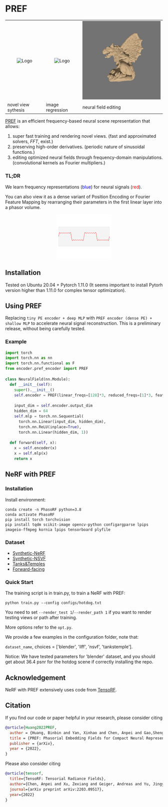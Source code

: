 # PREF

<table>
<tr>
<td align="center"><img src="./media/novelviews.gif" alt="Logo" width="100%"></td>
<td align="center"><img src="./media/derivitives.gif" alt="Logo" width="100%"></td>
<td align="center"><img src="./media/sdf.gif" alt="Logo" width="100%"></td>
</tr>
<tr>
    <td>novel view sythesis</td>
    <td>image regression </td>
    <td>neural field editing</td>
  </tr>
</table>


<a href="https://arxiv.org/abs/2205.13524">PREF</a>  is an efficient frequency-based neural scene representation that allows:
1. super fast training and rendering novel views. (fast and approximated solvers, *FFT*, exist.)
2. preserving high-order derivatives. (periodic nature of sinusoidal functions.)
3. editing optimized neural fields through frequency-domain manipulations. (convolutional kernels as Fourier multipliers.)

### TL;DR
<p>We learn frequency representations (<font color='blue'>blue</font>) for neural signals (<font color='red'>red</font>).</P>
You can also view it as a dense variant of Position Encoding or Fourier Feature Mapping by rearranging their parameters in the first linear layer into a phasor volume.


<p align="center">
    <img src="./media/fourier.gif" alt="Logo" width="35%"> 
</p>


## Installation

Tested on Ubuntu 20.04 + Pytorch 1.11.0 
(It seems important to install Pytorh version higher than 1.11.0 for complex tensor optimization).

## Using PREF
Replacing `tiny PE encoder + deep MLP` with `PREF encoder (dense PE) + shallow MLP` to accelerate neural signal reconstruction. This is a preliminary release, without being carefully tested.
### Example
```python
import torch
import torch.nn as nn
import torch.nn.functional as F
from encoder.pref_encoder import PREF

class NeuralField(nn.Module):
  def __init__(self):
    super().__init__()
    self.encoder = PREF(linear_freqs=[128]*3, reduced_freqs=[1]*3, feature_dim=16)
    
    input_dim = self.encoder.output_dim
    hidden_dim = 64
    self.mlp = torch.nn.Sequential(
      torch.nn.Linear(input_dim, hidden_dim), 
      torch.nn.ReLU(inplace=True), 
      torch.nn.Linear(hidden_dim, 1))

  def forward(self, x):
    x = self.encoder(x)
    x = self.mlp(x)
    return x
``` 

## NeRF with PREF 

### Installation
Install environment:
```
conda create -n PhasoRF python=3.8
conda activate PhasoRF
pip install torch torchvision
pip install tqdm scikit-image opencv-python configargparse lpips imageio-ffmpeg kornia lpips tensorboard plyfile
```

### Dataset
* [Synthetic-NeRF](https://drive.google.com/drive/folders/128yBriW1IG_3NJ5Rp7APSTZsJqdJdfc1) 
* [Synthetic-NSVF](https://dl.fbaipublicfiles.com/nsvf/dataset/Synthetic_NSVF.zip)
* [Tanks&Temples](https://dl.fbaipublicfiles.com/nsvf/dataset/TanksAndTemple.zip)
* [Forward-facing](https://drive.google.com/drive/folders/128yBriW1IG_3NJ5Rp7APSTZsJqdJdfc1)

### Quick Start
The training script is in train.py, to train a NeRF with PREF:
```
python train.py --config configs/hotdog.txt
```

You need to set `--render_test 1`/`--render_path 1` if you want to render testing views or path after training. 

More options refer to the `opt.py`. 


We provide a few examples in the configuration folder, note that:

`dataset_name`, choices = ['blender', 'llff', 'nsvf', 'tankstemple']. 

Notice: We have tested parameters for 'blender' dataset, and you should get about $36.4$ psnr for the hotdog scene if correctly installing the repo. 


## Acknowledgement
NeRF with PREF extensively uses code from [TensoRF](https://github.com/apchenstu/TensoRF). 



## Citation
If you find our code or paper helpful in your research, please consider citing
```bibtex
@article{Huang2022PREF,
  author = {Huang, Binbin and Yan, Xinhao and Chen, Anpei and Gao,Shenghua and Yu, Jingyi},
  title = {PREF: Phasorial Embedding Fields for Compact Neural Representations},
  publisher = {arXiv},
  year = {2022},
}
```
Please also consider citing
```bibtex
@article{tensorf,
  title={TensoRF: Tensorial Radiance Fields},
  author={Chen, Anpei and Xu, Zexiang and Geiger, Andreas and Yu, Jingyi and Su, Hao},
  journal={arXiv preprint arXiv:2203.09517},
  year={2022}
}
```